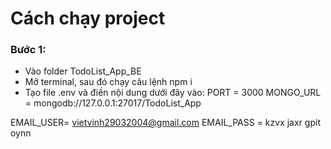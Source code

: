 # Cách chạy project

### Bước 1:
- Vào folder TodoList_App_BE
- Mở terminal, sau đó chạy câu lệnh npm i
- Tạo file .env và điền nội dung dưới đây vào: 
PORT = 3000
MONGO_URL = mongodb://127.0.0.1:27017/TodoList_App

EMAIL_USER= vietvinh29032004@gmail.com
EMAIL_PASS = kzvx jaxr gpit oynn
